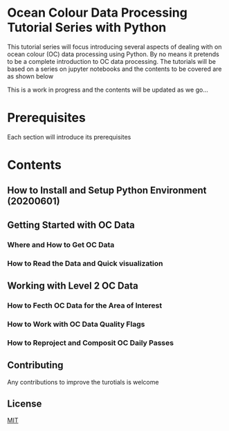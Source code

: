 # Ocean Colour Data Processing Tutorial Series with Python

This tutorial series will focus introducing several aspects of dealing with on ocean colour (OC) data processing using Python.
By no means it pretends to be a complete introduction to OC data processing.
The tutorials will be based on a series on jupyter notebooks and the contents to be covered are as shown below

This is a work in progress and the contents will be updated as we go...

# Prerequisites
Each section will introduce its prerequisites


# Contents
## How to Install and Setup Python Environment (20200601)
## Getting Started with OC Data
### Where and How to Get OC Data
### How to Read the Data and Quick visualization
## Working with Level 2 OC Data
### How to Fecth OC Data for the Area of Interest
### How to Work with OC Data Quality Flags
### How to Reproject and Composit OC Daily Passes


## Contributing
Any contributions to improve the turotials is welcome


## License
[MIT](https://choosealicense.com/licenses/mit/)